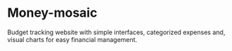 # Money-mosaic
Budget tracking website with simple interfaces, categorized expenses and, visual charts for easy financial management.
